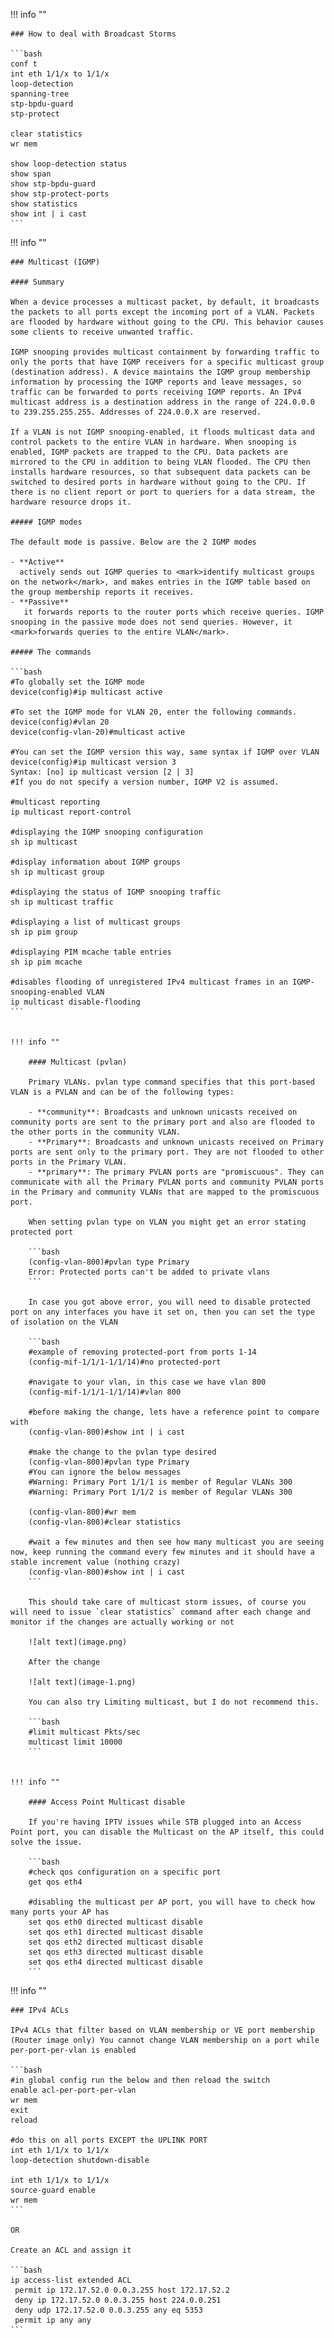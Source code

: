 !!! info ""

    ### How to deal with Broadcast Storms

    ```bash
    conf t
    int eth 1/1/x to 1/1/x
    loop-detection
    spanning-tree
    stp-bpdu-guard
    stp-protect

    clear statistics
    wr mem

    show loop-detection status
    show span
    show stp-bpdu-guard
    show stp-protect-ports
    show statistics
    show int | i cast
    ```


!!! info ""

    ### Multicast (IGMP)

    #### Summary

    When a device processes a multicast packet, by default, it broadcasts the packets to all ports except the incoming port of a VLAN. Packets are flooded by hardware without going to the CPU. This behavior causes some clients to receive unwanted traffic.

    IGMP snooping provides multicast containment by forwarding traffic to only the ports that have IGMP receivers for a specific multicast group (destination address). A device maintains the IGMP group membership information by processing the IGMP reports and leave messages, so traffic can be forwarded to ports receiving IGMP reports. An IPv4 multicast address is a destination address in the range of 224.0.0.0 to 239.255.255.255. Addresses of 224.0.0.X are reserved.

    If a VLAN is not IGMP snooping-enabled, it floods multicast data and control packets to the entire VLAN in hardware. When snooping is enabled, IGMP packets are trapped to the CPU. Data packets are mirrored to the CPU in addition to being VLAN flooded. The CPU then installs hardware resources, so that subsequent data packets can be switched to desired ports in hardware without going to the CPU. If there is no client report or port to queriers for a data stream, the hardware resource drops it.

    ##### IGMP modes
    
    The default mode is passive. Below are the 2 IGMP modes

    - **Active**
      actively sends out IGMP queries to <mark>identify multicast groups on the network</mark>, and makes entries in the IGMP table based on the group membership reports it receives.
    - **Passive**
       it forwards reports to the router ports which receive queries. IGMP snooping in the passive mode does not send queries. However, it <mark>forwards queries to the entire VLAN</mark>.

    ##### The commands

    ```bash
    #To globally set the IGMP mode
    device(config)#ip multicast active

    #To set the IGMP mode for VLAN 20, enter the following commands.
    device(config)#vlan 20
    device(config-vlan-20)#multicast active

    #You can set the IGMP version this way, same syntax if IGMP over VLAN
    device(config)#ip multicast version 3
    Syntax: [no] ip multicast version [2 | 3]
    #If you do not specify a version number, IGMP V2 is assumed.

    #multicast reporting
    ip multicast report-control

    #displaying the IGMP snooping configuration
    sh ip multicast

    #display information about IGMP groups
    sh ip multicast group

    #displaying the status of IGMP snooping traffic
    sh ip multicast traffic

    #displaying a list of multicast groups
    sh ip pim group

    #displaying PIM mcache table entries
    sh ip pim mcache

    #disables flooding of unregistered IPv4 multicast frames in an IGMP-snooping-enabled VLAN
    ip multicast disable-flooding
    ```


    !!! info ""

        #### Multicast (pvlan)

        Primary VLANs. pvlan type command specifies that this port-based VLAN is a PVLAN and can be of the following types:

        - **community**: Broadcasts and unknown unicasts received on community ports are sent to the primary port and also are flooded to the other ports in the community VLAN.
        - **Primary**: Broadcasts and unknown unicasts received on Primary ports are sent only to the primary port. They are not flooded to other ports in the Primary VLAN.
        - **primary**: The primary PVLAN ports are "promiscuous". They can communicate with all the Primary PVLAN ports and community PVLAN ports in the Primary and community VLANs that are mapped to the promiscuous port.

        When setting pvlan type on VLAN you might get an error stating protected port

        ```bash
        (config-vlan-800)#pvlan type Primary
        Error: Protected ports can't be added to private vlans
        ```

        In case you got above error, you will need to disable protected port on any interfaces you have it set on, then you can set the type of isolation on the VLAN

        ```bash
        #example of removing protected-port from ports 1-14
        (config-mif-1/1/1-1/1/14)#no protected-port
        
        #navigate to your vlan, in this case we have vlan 800
        (config-mif-1/1/1-1/1/14)#vlan 800
        
        #before making the change, lets have a reference point to compare with
        (config-vlan-800)#show int | i cast

        #make the change to the pvlan type desired
        (config-vlan-800)#pvlan type Primary
        #You can ignore the below messages
        #Warning: Primary Port 1/1/1 is member of Regular VLANs 300  
        #Warning: Primary Port 1/1/2 is member of Regular VLANs 300  

        (config-vlan-800)#wr mem
        (config-vlan-800)#clear statistics

        #wait a few minutes and then see how many multicast you are seeing now, keep running the command every few minutes and it should have a stable increment value (nothing crazy)
        (config-vlan-800)#show int | i cast
        ```

        This should take care of multicast storm issues, of course you will need to issue `clear statistics` command after each change and monitor if the changes are actually working or not
        
        ![alt text](image.png)

        After the change

        ![alt text](image-1.png)
        
        You can also try Limiting multicast, but I do not recommend this.

        ```bash
        #limit multicast Pkts/sec
        multicast limit 10000
        ```


    !!! info ""

        #### Access Point Multicast disable

        If you're having IPTV issues while STB plugged into an Access Point port, you can disable the Multicast on the AP itself, this could solve the issue.

        ```bash
        #check qos configuration on a specific port
        get qos eth4

        #disabling the multicast per AP port, you will have to check how many ports your AP has
        set qos eth0 directed multicast disable
        set qos eth1 directed multicast disable
        set qos eth2 directed multicast disable
        set qos eth3 directed multicast disable
        set qos eth4 directed multicast disable
        ```

!!! info ""

    ### IPv4 ACLs

    IPv4 ACLs that filter based on VLAN membership or VE port membership
    (Router image only) You cannot change VLAN membership on a port while per-port-per-vlan is enabled

    ```bash
    #in global config run the below and then reload the switch
    enable acl-per-port-per-vlan
    wr mem
    exit
    reload

    #do this on all ports EXCEPT the UPLINK PORT
    int eth 1/1/x to 1/1/x
    loop-detection shutdown-disable

    int eth 1/1/x to 1/1/x
    source-guard enable
    wr mem
    ```

    OR

    Create an ACL and assign it

    ```bash
    ip access-list extended ACL
     permit ip 172.17.52.0 0.0.3.255 host 172.17.52.2
     deny ip 172.17.52.0 0.0.3.255 host 224.0.0.251
     deny udp 172.17.52.0 0.0.3.255 any eq 5353
     permit ip any any
    ```
